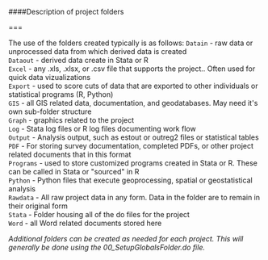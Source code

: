 ####Description of project folders  

===

The use of the folders created typically is as follows:
```Datain``` - raw data or unprocessed data from which derived data is created  
```Dataout``` - derived data create in Stata or R  
```Excel``` -  any .xls, .xlsx, or .csv file that supports the project.. Often used for quick data vizualizations  
```Export``` - used to score cuts of data that are exported to other individuals or statistical programs (R, Python)  
```GIS``` - all GIS related data, documentation, and geodatabases. May need it's own sub-folder structure   
```Graph``` - graphics related to the project  
```Log``` - Stata log files or R log files documenting work flow    
```Output``` - Analysis output, such as estout or outreg2 files or statistical tables  
```PDF``` - For storing survey documentation, completed PDFs, or other project related documents that in this format  
```Programs``` - used to store customized programs created in Stata or R. These can be called in Stata or "sourced" in R  
```Python``` - Python files that execute geoprocessing, spatial or geostatistical analysis  
```Rawdata``` - All raw project data in any form. Data in the folder are to remain in their original form  
```Stata``` - Folder housing all of the do files for the project  
```Word``` - all Word related documents stored here  

*Additional folders can be created as needed for each project. This will generally be done using the 00_SetupGlobalsFolder.do file.*
